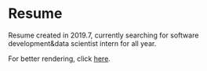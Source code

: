 # Resume
Resume created in 2019.7, currently searching for software development&data scientist intern for all year.

For better rendering, click [here](https://nbviewer.jupyter.org/github/Rabona17/Resume/blob/master/Resume1.pdf).
